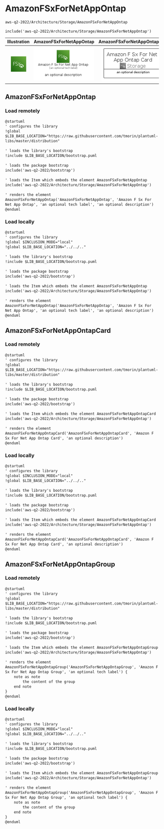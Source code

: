 # AmazonFSxForNetAppOntap


```text
aws-q2-2022/Architecture/Storage/AmazonFSxForNetAppOntap
```

```text
include('aws-q2-2022/Architecture/Storage/AmazonFSxForNetAppOntap')
```



| Illustration | AmazonFSxForNetAppOntap | AmazonFSxForNetAppOntapCard | AmazonFSxForNetAppOntapGroup |
| :---: | :---: | :---: | :---: |
| ![illustration for Illustration](../../../aws-q2-2022/Architecture/Storage/AmazonFSxForNetAppOntap.png) | ![illustration for AmazonFSxForNetAppOntap](../../../aws-q2-2022/Architecture/Storage/AmazonFSxForNetAppOntap.Local.png) | ![illustration for AmazonFSxForNetAppOntapCard](../../../aws-q2-2022/Architecture/Storage/AmazonFSxForNetAppOntapCard.Local.png) | ![illustration for AmazonFSxForNetAppOntapGroup](../../../aws-q2-2022/Architecture/Storage/AmazonFSxForNetAppOntapGroup.Local.png) |




## AmazonFSxForNetAppOntap

### Load remotely
```plantuml
@startuml
' configures the library
!global $LIB_BASE_LOCATION="https://raw.githubusercontent.com/tmorin/plantuml-libs/master/distribution"

' loads the library's bootstrap
!include $LIB_BASE_LOCATION/bootstrap.puml

' loads the package bootstrap
include('aws-q2-2022/bootstrap')

' loads the Item which embeds the element AmazonFSxForNetAppOntap
include('aws-q2-2022/Architecture/Storage/AmazonFSxForNetAppOntap')

' renders the element
AmazonFSxForNetAppOntap('AmazonFSxForNetAppOntap', 'Amazon F Sx For Net App Ontap', 'an optional tech label', 'an optional description')
@enduml
```

### Load locally
```plantuml
@startuml
' configures the library
!global $INCLUSION_MODE="local"
!global $LIB_BASE_LOCATION="../../.."

' loads the library's bootstrap
!include $LIB_BASE_LOCATION/bootstrap.puml

' loads the package bootstrap
include('aws-q2-2022/bootstrap')

' loads the Item which embeds the element AmazonFSxForNetAppOntap
include('aws-q2-2022/Architecture/Storage/AmazonFSxForNetAppOntap')

' renders the element
AmazonFSxForNetAppOntap('AmazonFSxForNetAppOntap', 'Amazon F Sx For Net App Ontap', 'an optional tech label', 'an optional description')
@enduml
```

## AmazonFSxForNetAppOntapCard

### Load remotely
```plantuml
@startuml
' configures the library
!global $LIB_BASE_LOCATION="https://raw.githubusercontent.com/tmorin/plantuml-libs/master/distribution"

' loads the library's bootstrap
!include $LIB_BASE_LOCATION/bootstrap.puml

' loads the package bootstrap
include('aws-q2-2022/bootstrap')

' loads the Item which embeds the element AmazonFSxForNetAppOntapCard
include('aws-q2-2022/Architecture/Storage/AmazonFSxForNetAppOntap')

' renders the element
AmazonFSxForNetAppOntapCard('AmazonFSxForNetAppOntapCard', 'Amazon F Sx For Net App Ontap Card', 'an optional description')
@enduml
```

### Load locally
```plantuml
@startuml
' configures the library
!global $INCLUSION_MODE="local"
!global $LIB_BASE_LOCATION="../../.."

' loads the library's bootstrap
!include $LIB_BASE_LOCATION/bootstrap.puml

' loads the package bootstrap
include('aws-q2-2022/bootstrap')

' loads the Item which embeds the element AmazonFSxForNetAppOntapCard
include('aws-q2-2022/Architecture/Storage/AmazonFSxForNetAppOntap')

' renders the element
AmazonFSxForNetAppOntapCard('AmazonFSxForNetAppOntapCard', 'Amazon F Sx For Net App Ontap Card', 'an optional description')
@enduml
```

## AmazonFSxForNetAppOntapGroup

### Load remotely
```plantuml
@startuml
' configures the library
!global $LIB_BASE_LOCATION="https://raw.githubusercontent.com/tmorin/plantuml-libs/master/distribution"

' loads the library's bootstrap
!include $LIB_BASE_LOCATION/bootstrap.puml

' loads the package bootstrap
include('aws-q2-2022/bootstrap')

' loads the Item which embeds the element AmazonFSxForNetAppOntapGroup
include('aws-q2-2022/Architecture/Storage/AmazonFSxForNetAppOntap')

' renders the element
AmazonFSxForNetAppOntapGroup('AmazonFSxForNetAppOntapGroup', 'Amazon F Sx For Net App Ontap Group', 'an optional tech label') {
    note as note
        the content of the group
    end note
}
@enduml
```

### Load locally
```plantuml
@startuml
' configures the library
!global $INCLUSION_MODE="local"
!global $LIB_BASE_LOCATION="../../.."

' loads the library's bootstrap
!include $LIB_BASE_LOCATION/bootstrap.puml

' loads the package bootstrap
include('aws-q2-2022/bootstrap')

' loads the Item which embeds the element AmazonFSxForNetAppOntapGroup
include('aws-q2-2022/Architecture/Storage/AmazonFSxForNetAppOntap')

' renders the element
AmazonFSxForNetAppOntapGroup('AmazonFSxForNetAppOntapGroup', 'Amazon F Sx For Net App Ontap Group', 'an optional tech label') {
    note as note
        the content of the group
    end note
}
@enduml
```

